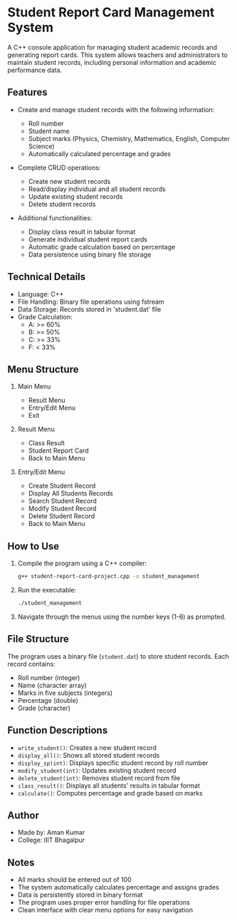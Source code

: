 # Student Report Card Management System

A C++ console application for managing student academic records and generating report cards. This system allows teachers and administrators to maintain student records, including personal information and academic performance data.

## Features

- Create and manage student records with the following information:
  - Roll number
  - Student name
  - Subject marks (Physics, Chemistry, Mathematics, English, Computer Science)
  - Automatically calculated percentage and grades

- Complete CRUD operations:
  - Create new student records
  - Read/display individual and all student records
  - Update existing student records
  - Delete student records

- Additional functionalities:
  - Display class result in tabular format
  - Generate individual student report cards
  - Automatic grade calculation based on percentage
  - Data persistence using binary file storage

## Technical Details

- Language: C++
- File Handling: Binary file operations using fstream
- Data Storage: Records stored in 'student.dat' file
- Grade Calculation:
  - A: >= 60%
  - B: >= 50%
  - C: >= 33%
  - F: < 33%

## Menu Structure

1. Main Menu
   - Result Menu
   - Entry/Edit Menu
   - Exit

2. Result Menu
   - Class Result
   - Student Report Card
   - Back to Main Menu

3. Entry/Edit Menu
   - Create Student Record
   - Display All Students Records
   - Search Student Record
   - Modify Student Record
   - Delete Student Record
   - Back to Main Menu

## How to Use

1. Compile the program using a C++ compiler:
   ```bash
   g++ student-report-card-project.cpp -o student_management
   ```

2. Run the executable:
   ```bash
   ./student_management
   ```

3. Navigate through the menus using the number keys (1-6) as prompted.

## File Structure

The program uses a binary file (`student.dat`) to store student records. Each record contains:
- Roll number (integer)
- Name (character array)
- Marks in five subjects (integers)
- Percentage (double)
- Grade (character)

## Function Descriptions

- `write_student()`: Creates a new student record
- `display_all()`: Shows all stored student records
- `display_sp(int)`: Displays specific student record by roll number
- `modify_student(int)`: Updates existing student record
- `delete_student(int)`: Removes student record from file
- `class_result()`: Displays all students' results in tabular format
- `calculate()`: Computes percentage and grade based on marks

## Author

- Made by: Aman Kumar
- College: IIIT Bhagalpur

## Notes

- All marks should be entered out of 100
- The system automatically calculates percentage and assigns grades
- Data is persistently stored in binary format
- The program uses proper error handling for file operations
- Clean interface with clear menu options for easy navigation

